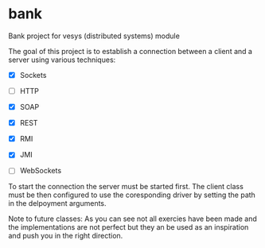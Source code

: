 bank
====

Bank project for vesys (distributed systems) module

The goal of this project is to establish a connection between a client and a server using various techniques:

- [x] Sockets
- [ ] HTTP
- [x] SOAP
- [x] REST
- [x] RMI
- [x] JMI
- [ ] WebSockets


To start the connection the server must be started first. The client class must be then configured to use the coresponding driver by setting the path in the delpoyment arguments.

Note to future classes: As you can see not all exercies have been made and the implementations are not perfect but they an be used as an inspiration and push you in the right direction.
